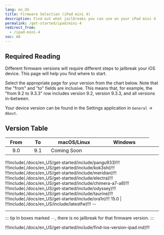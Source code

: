 ```yaml
---
lang: en_US
title: Firmware Selection (iPad mini 4)
description: Find out what jailbreaks you can use on your iPad mini 4
permalink: /get-started/ipad/mini-4
redirect_from:
  - /ipad-mini-4
soc: A8
---
```


## Required Reading

Different firmware versions will require different steps to jailbreak your iOS device. This page will help you find where to start.

Select the appropriate page for your version from the chart below. Note that the "from" and "to" fields are inclusive. This means that, for example, the "from 9.2 to 9.3.3" row includes version 9.2, version 9.3.3, and all versions in-between.

Your device version can be found in the Settings application in `General` -> `About`.

## Version Table

From   | To     | macOS/Linux | Windows <colgroup><col style="width:15%;"><col style="width:15%;"><col style="width:35%;"><col style="width:35%;"></colgroup>
:-:    | :-:    | :-:         | :-:
9.0    | 9.1    <td colspan="2">Coming Soon</td>
!!!include(./docs/en_US/get-started/include/pangu933)!!!
!!!include(./docs/en_US/get-started/include/kok3shi)!!!
!!!include(./docs/en_US/get-started/include/meridian)!!!
!!!include(./docs/en_US/get-started/include/electra)!!!
!!!include(./docs/en_US/get-started/include/chimera-a7-a8)!!!
!!!include(./docs/en_US/get-started/include/odyssey)!!!
!!!include(./docs/en_US/get-started/include/taurine)!!!
!!!include(./docs/en_US/get-started/include/ora1n)!!!
15.0   | !!!include(./docs/en_US/include/latestfw)!!! <td colspan=2>--</td>

---

::: tip
In boxes marked `--`, there is no jailbreak for that firmware version.
:::

!!!include(./docs/en_US/get-started/include/find-ios-version-ipad.md)!!!
